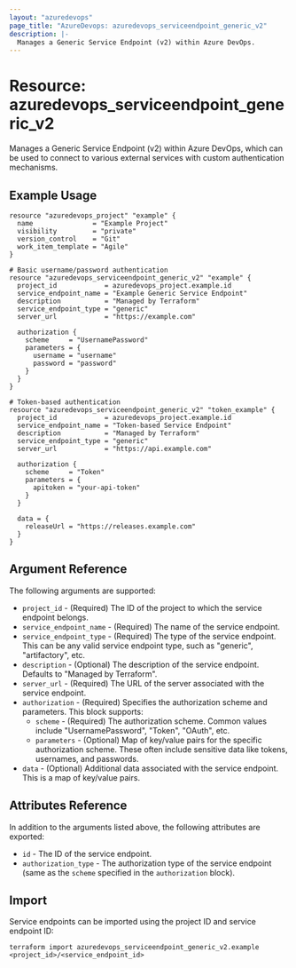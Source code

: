 ```yaml
---
layout: "azuredevops"
page_title: "AzureDevops: azuredevops_serviceendpoint_generic_v2"
description: |-
  Manages a Generic Service Endpoint (v2) within Azure DevOps.
---
```


# Resource: azuredevops_serviceendpoint_generic_v2

Manages a Generic Service Endpoint (v2) within Azure DevOps, which can be used to connect to various external services with custom authentication mechanisms.

## Example Usage

```hcl
resource "azuredevops_project" "example" {
  name               = "Example Project"
  visibility         = "private"
  version_control    = "Git"
  work_item_template = "Agile"
}

# Basic username/password authentication
resource "azuredevops_serviceendpoint_generic_v2" "example" {
  project_id            = azuredevops_project.example.id
  service_endpoint_name = "Example Generic Service Endpoint"
  description           = "Managed by Terraform"
  service_endpoint_type = "generic"
  server_url            = "https://example.com"
  
  authorization {
    scheme     = "UsernamePassword"
    parameters = {
      username = "username"
      password = "password"
    }
  }
}

# Token-based authentication
resource "azuredevops_serviceendpoint_generic_v2" "token_example" {
  project_id            = azuredevops_project.example.id
  service_endpoint_name = "Token-based Service Endpoint"
  description           = "Managed by Terraform"
  service_endpoint_type = "generic"
  server_url            = "https://api.example.com"
  
  authorization {
    scheme     = "Token"
    parameters = {
      apitoken = "your-api-token"
    }
  }
  
  data = {
    releaseUrl = "https://releases.example.com"
  }
}
```

## Argument Reference

The following arguments are supported:

* `project_id` - (Required) The ID of the project to which the service endpoint belongs.
* `service_endpoint_name` - (Required) The name of the service endpoint.
* `service_endpoint_type` - (Required) The type of the service endpoint. This can be any valid service endpoint type, such as "generic", "artifactory", etc.
* `description` - (Optional) The description of the service endpoint. Defaults to "Managed by Terraform".
* `server_url` - (Required) The URL of the server associated with the service endpoint.
* `authorization` - (Required) Specifies the authorization scheme and parameters. This block supports:
  * `scheme` - (Required) The authorization scheme. Common values include "UsernamePassword", "Token", "OAuth", etc.
  * `parameters` - (Optional) Map of key/value pairs for the specific authorization scheme. These often include sensitive data like tokens, usernames, and passwords.
* `data` - (Optional) Additional data associated with the service endpoint. This is a map of key/value pairs.

## Attributes Reference

In addition to the arguments listed above, the following attributes are exported:

* `id` - The ID of the service endpoint.
* `authorization_type` - The authorization type of the service endpoint (same as the `scheme` specified in the `authorization` block).

## Import

Service endpoints can be imported using the project ID and service endpoint ID:

```
terraform import azuredevops_serviceendpoint_generic_v2.example <project_id>/<service_endpoint_id>
```
